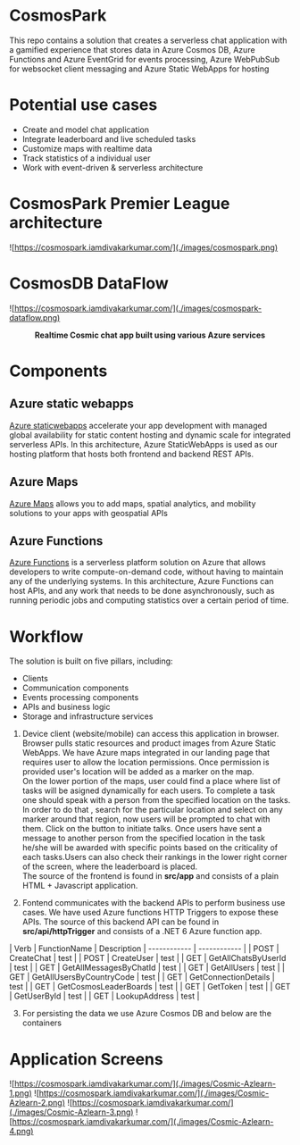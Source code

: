 # CosmosPark

This repo contains a solution that creates a serverless chat application with a gamified experience that stores 
data in Azure Cosmos DB, Azure Functions and Azure EventGrid for events processing, Azure WebPubSub for websocket client messaging and
Azure Static WebApps for hosting


# Potential use cases

- Create and model chat application 
- Integrate leaderboard and live scheduled tasks 
- Customize maps with realtime data
- Track statistics of a individual user 
- Work with event-driven & serverless architecture


# CosmosPark Premier League architecture

![https://cosmospark.iamdivakarkumar.com/](./images/cosmospark.png)

# CosmosDB DataFlow

![https://cosmospark.iamdivakarkumar.com/](./images/cosmospark-dataflow.png)


<p align="center">
  <b> Realtime Cosmic chat app built using various Azure services </b>
</p>


# Components

## Azure static webapps
[Azure staticwebapps](https://azure.microsoft.com/en-us/services/app-service/static/#overview) accelerate your app development with managed global availability for static content hosting and dynamic scale for integrated serverless APIs. 
In this architecture, Azure StaticWebApps is used as our hosting platform that hosts both frontend and backend REST APIs.

## Azure Maps
[Azure Maps](https://azure.microsoft.com/en-in/services/azure-maps/#azuremaps-overview) allows you to add maps, spatial analytics, and mobility solutions to your apps with geospatial APIs

## Azure Functions
[Azure Functions](https://azure.microsoft.com/en-us/services/functions/) is a serverless platform solution on Azure that allows developers to write compute-on-demand code, 
without having to maintain any of the underlying systems. In this architecture, Azure Functions can host APIs, and any work that needs to be done asynchronously, such as running periodic jobs and computing statistics over a certain period of time.




# Workflow

The solution is built on five pillars, including:

- Clients
- Communication components
- Events processing components
- APIs and business logic 
- Storage and infrastructure services


1. Device client (website/mobile) can access this application in browser. Browser pulls static resources and product images from Azure Static WebApps. We have Azure maps integrated in our landing page
that requires user to allow the location permissions. Once permission is provided user's location will be added as a marker on the map. <br> On the lower portion of the maps, user could find a place where list of tasks will be asigned dynamically for each users. To complete a task one should speak with a person from the specified location 
on the tasks. In order to do that , search for the particular location and select on any marker around that region, now users will be prompted to chat with them. Click on the button to initiate talks.
Once users have sent a message to another person from the specified location in the task he/she will be awarded with specific points based on the criticality of each tasks.Users can also check their rankings in the lower right corner of the screen, where the leaderboard is placed.
<br> The source of the frontend is found in <b>src/app</b> and consists of a plain HTML + Javascript application.

2. Fontend communicates with the backend APIs to perform business use cases. We have used Azure functions HTTP Triggers to expose these APIs. The source of this backend API can be found in **src/api/httpTrigger** and consists of a .NET 6 Azure function app.

  | Verb  |  FunctionName  | Description
  | ------------ | ------------ |
  | POST | CreateChat | test |
  | POST | CreateUser | test |
  | GET | GetAllChatsByUserId | test |
  | GET | GetAllMessagesByChatId | test |
  | GET | GetAllUsers | test |
  | GET | GetAllUsersByCountryCode | test |
  | GET | GetConnectionDetails | test |
  | GET | GetCosmosLeaderBoards | test |
  | GET | GetToken | test |
  | GET | GetUserById | test |
  | GET | LookupAddress | test |

3. For persisting the data we use Azure Cosmos DB and below are the containers 


# Application Screens

![https://cosmospark.iamdivakarkumar.com/](./images/Cosmic-Azlearn-1.png)
![https://cosmospark.iamdivakarkumar.com/](./images/Cosmic-Azlearn-2.png)
![https://cosmospark.iamdivakarkumar.com/](./images/Cosmic-Azlearn-3.png)
![https://cosmospark.iamdivakarkumar.com/](./images/Cosmic-Azlearn-4.png)
